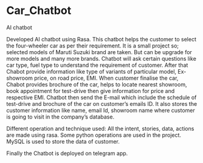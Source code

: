 # Car_Chatbot

AI chatbot

Developed  AI chatbot using Rasa.
This chatbot helps the customer to select the four-wheeler car as per their requirement.
It is a small project so; selected models of Maruti Suzuki brand are taken.
But can be upgrade for more models and many more brands.
Chatbot will ask certain questions like car type, fuel type to understand the requirement of customer.
After that Chabot provide information like type of variants of particular model, Ex-showroom price, on road price, EMI.
When customer finalise the car, Chabot provides brochure of the car, helps to locate nearest showroom, book appointment for test-drive then give information for price and respective EMI.
Chatbot then send the E-mail which include the schedule of test-drive and brochure of the car on customer’s emails ID.
It also stores the customer information like name, email Id, showroom name where customer is going to visit in the company’s database.

Different operation and technique used:
All the intent, stories, data, actions are made using rasa. 
Some python operations are used in the project.
MySQL is used to store the data of customer. 

Finally the Chatbot is deployed on telegram app.




